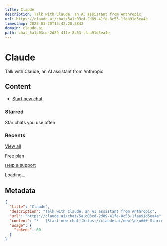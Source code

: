 ```yaml
---
title: Claude
description: Talk with Claude, an AI assistant from Anthropic
url: https://claude.ai/chat/5a1c03cd-2d89-41fe-8c53-1faa91d5ea4e
timestamp: 2025-01-20T15:42:28.584Z
domain: claude.ai
path: chat_5a1c03cd-2d89-41fe-8c53-1faa91d5ea4e
---
```


# Claude


Talk with Claude, an AI assistant from Anthropic


## Content

*   [Start new chat](https://claude.ai/new)

### Starred

Star chats you use often

### Recents

[View all](https://claude.ai/recents)

Free plan

[Help & support](https://support.anthropic.com/en/)

Loading...

## Metadata

```json
{
  "title": "Claude",
  "description": "Talk with Claude, an AI assistant from Anthropic",
  "url": "https://claude.ai/chat/5a1c03cd-2d89-41fe-8c53-1faa91d5ea4e",
  "content": "*   [Start new chat](https://claude.ai/new)\n\n### Starred\n\nStar chats you use often\n\n### Recents\n\n[View all](https://claude.ai/recents)\n\nFree plan\n\n[Help & support](https://support.anthropic.com/en/)\n\nLoading...",
  "usage": {
    "tokens": 60
  }
}
```
